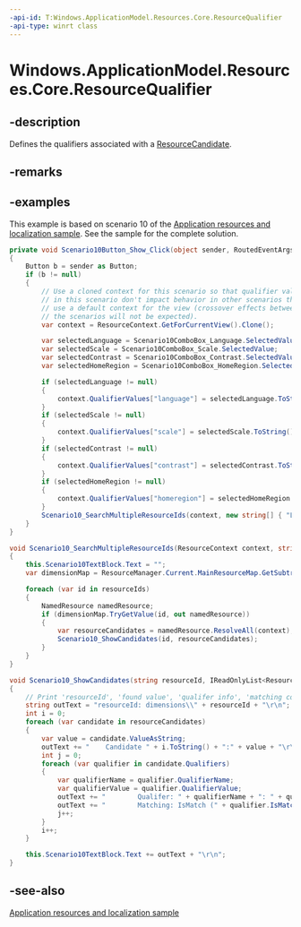 ```yaml
---
-api-id: T:Windows.ApplicationModel.Resources.Core.ResourceQualifier
-api-type: winrt class
---
```


<!-- Class syntax.
public class ResourceQualifier : Windows.ApplicationModel.Resources.Core.IResourceQualifier
-->

# Windows.ApplicationModel.Resources.Core.ResourceQualifier

## -description
Defines the qualifiers associated with a [ResourceCandidate](resourcecandidate.md).

## -remarks

## -examples

This example is based on scenario 10 of the [Application resources and localization sample](https://github.com/microsoft/Windows-universal-samples/tree/master/Samples/ApplicationResources). See the sample for the complete solution.

```csharp
private void Scenario10Button_Show_Click(object sender, RoutedEventArgs e)
{
    Button b = sender as Button;
    if (b != null)
    {
        // Use a cloned context for this scenario so that qualifier values set
        // in this scenario don't impact behavior in other scenarios that
        // use a default context for the view (crossover effects between
        // the scenarios will not be expected).
        var context = ResourceContext.GetForCurrentView().Clone();

        var selectedLanguage = Scenario10ComboBox_Language.SelectedValue;
        var selectedScale = Scenario10ComboBox_Scale.SelectedValue;
        var selectedContrast = Scenario10ComboBox_Contrast.SelectedValue;
        var selectedHomeRegion = Scenario10ComboBox_HomeRegion.SelectedValue;

        if (selectedLanguage != null)
        {
            context.QualifierValues["language"] = selectedLanguage.ToString();
        }
        if (selectedScale != null)
        {
            context.QualifierValues["scale"] = selectedScale.ToString();
        }
        if (selectedContrast != null)
        {
            context.QualifierValues["contrast"] = selectedContrast.ToString();
        }
        if (selectedHomeRegion != null)
        {
            context.QualifierValues["homeregion"] = selectedHomeRegion.ToString();
        }
        Scenario10_SearchMultipleResourceIds(context, new string[] { "LanguageOnly", "ScaleOnly", "ContrastOnly", "HomeRegionOnly", "MultiDimensional" });
    }
}

void Scenario10_SearchMultipleResourceIds(ResourceContext context, string[] resourceIds)
{
    this.Scenario10TextBlock.Text = "";
    var dimensionMap = ResourceManager.Current.MainResourceMap.GetSubtree("dimensions");

    foreach (var id in resourceIds)
    {
        NamedResource namedResource;
        if (dimensionMap.TryGetValue(id, out namedResource))
        {
            var resourceCandidates = namedResource.ResolveAll(context);
            Scenario10_ShowCandidates(id, resourceCandidates);
        }
    }
}

void Scenario10_ShowCandidates(string resourceId, IReadOnlyList<ResourceCandidate> resourceCandidates)
{
    // Print 'resourceId', 'found value', 'qualifer info', 'matching condition'
    string outText = "resourceId: dimensions\\" + resourceId + "\r\n";
    int i = 0;
    foreach (var candidate in resourceCandidates)
    {
        var value = candidate.ValueAsString;
        outText += "    Candidate " + i.ToString() + ":" + value + "\r\n";
        int j = 0;
        foreach (var qualifier in candidate.Qualifiers)
        {
            var qualifierName = qualifier.QualifierName;
            var qualifierValue = qualifier.QualifierValue;
            outText += "        Qualifer: " + qualifierName + ": " + qualifierValue + "\r\n";
            outText += "        Matching: IsMatch (" + qualifier.IsMatch.ToString() + ")  " + "IsDefault (" + qualifier.IsDefault.ToString() + ")" + "\r\n";
            j++;
        }
        i++;
    }

    this.Scenario10TextBlock.Text += outText + "\r\n";
}
```

## -see-also
[Application resources and localization sample](https://github.com/microsoft/Windows-universal-samples/tree/master/Samples/ApplicationResources)
